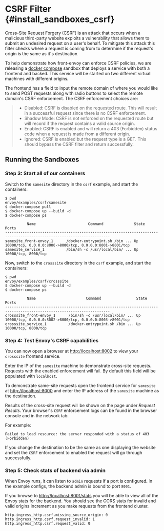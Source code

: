 CSRF Filter {#install_sandboxes_csrf}
===========

Cross-Site Request Forgery (CSRF) is an attack that occurs when a
malicious third-party website exploits a vulnerability that allows them
to submit an undesired request on a user\'s behalf. To mitigate this
attack this filter checks where a request is coming from to determine if
the request\'s origin is the same as it\'s destination.

To help demonstrate how front-envoy can enforce CSRF policies, we are
releasing a [docker compose](https://docs.docker.com/compose/) sandbox
that deploys a service with both a frontend and backed. This service
will be started on two different virtual machines with different
origins.

The frontend has a field to input the remote domain of where you would
like to send POST requests along with radio buttons to select the remote
domain\'s CSRF enforcement. The CSRF enforcement choices are:

> -   Disabled: CSRF is disabled on the requested route. This will
>     result in a successful request since there is no CSRF enforcement.
> -   Shadow Mode: CSRF is not enforced on the requested route but will
>     record if the request contains a valid source origin.
> -   Enabled: CSRF is enabled and will return a 403 (Forbidden) status
>     code when a request is made from a different origin.
> -   Ignored: CSRF is enabled but the request type is a GET. This
>     should bypass the CSRF filter and return successfully.

Running the Sandboxes
---------------------

### Step 3: Start all of our containers

Switch to the `samesite` directory in the `csrf` example, and start the
containers:

``` {.console}
$ pwd
envoy/examples/csrf/samesite
$ docker-compose pull
$ docker-compose up --build -d
$ docker-compose ps

          Name                        Command              State                            Ports
----------------------------------------------------------------------------------------------------------------------
samesite_front-envoy_1      /docker-entrypoint.sh /bin ... Up      10000/tcp, 0.0.0.0:8000->8000/tcp, 0.0.0.0:8001->8001/tcp
samesite_service_1          /bin/sh -c /usr/local/bin/ ... Up      10000/tcp, 8000/tcp
```

Now, switch to the `crosssite` directory in the `csrf` example, and
start the containers:

``` {.console}
$ pwd
envoy/examples/csrf/crosssite
$ docker-compose up --build -d
$ docker-compose ps

          Name                       Command                State                            Ports
----------------------------------------------------------------------------------------------------------------------
crosssite_front-envoy_1      /bin/sh -c /usr/local/bin/ ... Up      10000/tcp, 0.0.0.0:8002->8000/tcp, 0.0.0.0:8003->8001/tcp
crosssite_service_1          /docker-entrypoint.sh /bin ... Up      10000/tcp, 8000/tcp
```

### Step 4: Test Envoy\'s CSRF capabilities

You can now open a browser at <http://localhost:8002> to view your
`crosssite` frontend service.

Enter the IP of the `samesite` machine to demonstrate cross-site
requests. Requests with the enabled enforcement will fail. By default
this field will be populated with `localhost`.

To demonstrate same-site requests open the frontend service for
`samesite` at <http://localhost:8000> and enter the IP address of the
`samesite` machine as the destination.

Results of the cross-site request will be shown on the page under
*Request Results*. Your browser\'s `CSRF` enforcement logs can be found
in the browser console and in the network tab.

For example:

``` {.console}
Failed to load resource: the server responded with a status of 403 (Forbidden)
```

If you change the destination to be the same as one displaying the
website and set the `CSRF` enforcement to enabled the request will go
through successfully.

### Step 5: Check stats of backend via admin

When Envoy runs, it can listen to `admin` requests if a port is
configured. In the example configs, the backend admin is bound to port
`8001`.

If you browse to <http://localhost:8001/stats> you will be able to view
all of the Envoy stats for the backend. You should see the CORS stats
for invalid and valid origins increment as you make requests from the
frontend cluster.

``` {.none}
http.ingress_http.csrf.missing_source_origin: 0
http.ingress_http.csrf.request_invalid: 1
http.ingress_http.csrf.request_valid: 0
```
